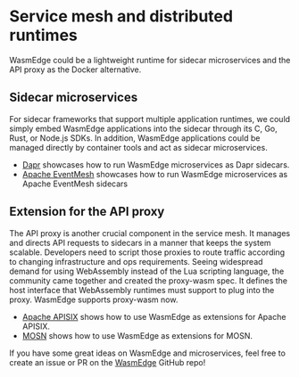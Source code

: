 # Service mesh and distributed runtimes



WasmEdge could be a lightweight runtime for sidecar microservices and the API proxy as the Docker alternative.

## Sidecar microservices

For sidecar frameworks that support multiple application runtimes, we could simply embed WasmEdge applications into the sidecar through its C, Go, Rust, or Node.js SDKs. In addition, WasmEdge applications could be managed directly by container tools and act as sidecar microservices.

* [Dapr](mesh/dapr.md) showcases how to run WasmEdge microservices as Dapr sidecars.
* [Apache EventMesh](mesh/evenmesh.md) showcases how to run WasmEdge microservices as Apache EventMesh sidecars



## Extension for the API proxy

The API proxy is another crucial component in the service mesh. It manages and directs API requests to sidecars in a manner that keeps the system scalable. Developers need to script those proxies to route traffic according to changing infrastructure and ops requirements. Seeing widespread demand for using WebAssembly instead of the Lua scripting language, the community came together and created the proxy-wasm spec. It defines the host interface that WebAssembly runtimes must support to plug into the proxy. WasmEdge supports proxy-wasm now.

* [Apache APISIX](mesh/apisix.md) shows how to use WasmEdge as extensions for Apache APISIX.
* [MOSN](mesh/mosn.md) shows how to use WasmEdge as extensions for MOSN.


If you have some great ideas on WasmEdge and microservices, feel free to create an issue or PR on the [WasmEdge](https://github.com/WasmEdge/WasmEdge) GitHub repo!
